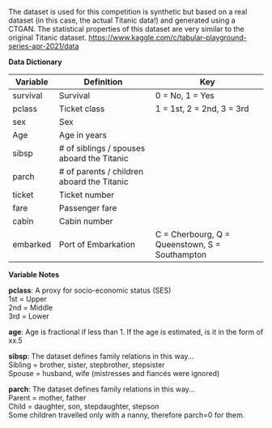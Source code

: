 
The dataset is used for this competition is synthetic but based on a real dataset (in this case, the actual Titanic data!) and generated using a CTGAN. The statistical properties of this dataset are very similar to the original Titanic dataset.
https://www.kaggle.com/c/tabular-playground-series-apr-2021/data

**Data Dictionary**

| Variable | Definition | Key |
|----------|------------|-----|
| survival |	Survival |	0 = No, 1 = Yes |
| pclass |	Ticket class |	1 = 1st, 2 = 2nd, 3 = 3rd |
| sex |	Sex	|  |
| Age |	Age in years |  |
| sibsp |	# of siblings / spouses aboard the Titanic |  |	
| parch |	# of parents / children aboard the Titanic |  |	
| ticket |	Ticket number	|  |
| fare |	Passenger fare |  |	
| cabin |	Cabin number  |  |
| embarked | Port of Embarkation | C = Cherbourg, Q = Queenstown, S = Southampton  |

**Variable Notes**

**pclass**: A proxy for socio-economic status (SES)  
1st = Upper  
2nd = Middle  
3rd = Lower  

**age**: Age is fractional if less than 1. If the age is estimated, is it in the form of xx.5

**sibsp**: The dataset defines family relations in this way...  
Sibling = brother, sister, stepbrother, stepsister  
Spouse = husband, wife (mistresses and fiancés were ignored)  

**parch**: The dataset defines family relations in this way...  
Parent = mother, father  
Child = daughter, son, stepdaughter, stepson  
Some children travelled only with a nanny, therefore parch=0 for them.
